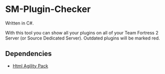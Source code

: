 SM-Plugin-Checker
=================

Written in C#.

With this tool you can show all your plugins on all of your Team Fortress 2 Server (or Source Dedicated Server). Outdated plugins will be marked red.



Dependencies
------------
- [Html Agility Pack](http://htmlagilitypack.codeplex.com/ "Html Agility Pack") 